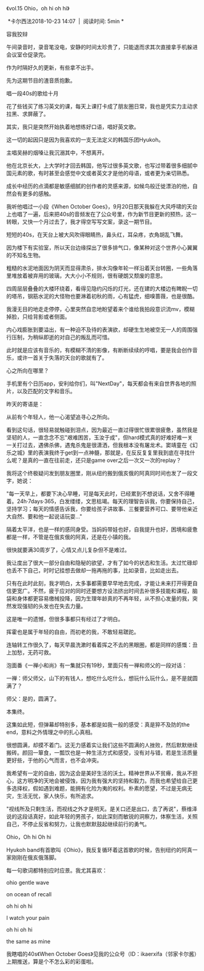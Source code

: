 《vol.15 Ohio，oh hi oh hi》

 *卡尔西法2018-10-23 14:07  |  阅读时间: 5min *

容我狡辩

午间录音时，录音笔没电，安静的时间太珍贵了，只能退而求其次直接拿手机躲进会议室仓促录完。

作为时隔好久的更新，有些拿不出手。

先为这期节目的渣音质抱歉。

唱一段40s的歌给十月

花了些钱买了练习英文的课，每天上课打卡成了朋友圈日常，我也是凭实力主动求拉黑、求屏蔽了。

其实，我只是突然开始执着地想练好口语，唱好英文歌。

这一切的起因只是因为我喜欢的一支无法定义的韩国乐团Hyukoh。

主唱吴赫的烟嗓让我沉溺其中，不想离开。

他在北京长大，上大学时才回去韩国，他写过很多英文歌，也写过带着很多细腻中国元素的歌，有时甚至会感觉中文或者英文才是他的母语，或者更为亲切熟悉。

成长中经历的点滴都是敏感细腻的创作者的灵感来源，如候鸟般迁徙漂泊的他，自然会有更多的感触。

我听他唱过一小段《When October
Goes》，9月20日那天我躲在大风呼啸的天台上也唱了一遍，后来把40s的音频发在了公众号里，作为新节目更新的预热，这一转眼，又快一个月过去了，我才得空写写文案，录这一期节目。

短短的40s，在天台上被大风吹得眼睛热，鼻头红，耳朵疼，衣角胡乱飞舞。

因为楼下有实验室，所以天台边缘探出了很多排气口，像某种对这个世界小心翼翼的不知名生物。

粗糙的水泥地面因为阴天而显得肃杀，排水沟像年轮一样沿着天台转圈，一些角落里堆放着被弃用的玻璃，大大小小不规则，很有硬朗又颓废的意思。

四周层层叠叠的大楼环绕着，看得见隐约闪烁的灯光，还在建的大楼边有睥睨一切的塔吊，钢筋水泥的大怪物也要淋着初秋的雨，心有猛虎，细嗅蔷薇，也是很酷。

我漫无目的地走走停停，心里突然自恋地盼望着来个谁给我拍段意识流mv，模糊掉脸，只给背影或者侧面。

内心戏膨胀到要溢出，有一种迫不及待的表演欲，却硬生生地被空无一人的周围强行压制，为稍纵即逝的对自己的叛乱而可惜。

此时就是应该有音乐的，有模糊不清的影像，有断断续续的哼唱，要是我会创作音乐，或许一首关于失落的天台的歌就有了。

心之所向在哪里？

手机里有个日历app，安利给你们，叫"NextDay"，每天都会有来自世界各地的照片，以及匹配的文字和音乐。

昨天的寄语是：

从前有个年轻人，他一心渴望追寻心之所向。

看到这句话，很轻易就触碰到泪点，因为最近一直过得很忙很累很疲惫，虽然我是坚韧的人，一直念念不忘"艰难困苦，玉汝于成"，但hard模式真的好难好难一关一关打过去，遇佛杀佛，遇鬼杀鬼是很潇洒，但我根本没有屠龙术。窦靖童在《幻乐之城》里的表演我终于get到一点神髓，那就是，在反反复复里我到底在寻找什么呢？是真的一直在往前走，还只是game
over之后一次又一次的replay？

我将这个终极疑问发到朋友圈里，刚从纽约搬到俄亥俄的阿真同时间也发了一段文字，她说：

"每一天早上，都要下决心早睡，可是每天此时，已经累到不想说话，又舍不得睡着。24h·7days·365，白发缕缕，文思枯竭。每天的理智告诉我，你要保持自己，坚持学习；每天的情感告诉我，你要给孩子讲故事、三餐要营养可口、要带他亲近大自然、要和他一起说话玩耍\..."

隔着太平洋，也是一样的感同身受。当妈妈带娃也好，自我提升也好，困境和疲惫都是一样，不管是在俄亥俄的阿真，还是在小镇的我。

很快就要满30周岁了，心情又点儿复杂但不是难过。

我让度出了很大一部分自由和隐秘的欲望，才有了如今的状态和生活。太过忙碌却也丢不下自己，时时记挂想去做却一拖再拖的事，比如录音，比如走出去。

只有在此时此刻，我才明白，太多事都需要早早地去完成，才能让未来打开得更自信更宽广。不然，疲于应对的同时还要想方设法挤出时间去补很多技能和课程，脑袋和身体都更容易缴械投降，因为生理年龄真的不再年轻，从不担心发量的我，突然发现强韧的头发也在失去力量。

这是唯一的遗憾，但很多事都只有经过了才明白。

挥霍也是属于年轻的自由，而初老的我，不敢轻易蹉跎。

连轴转工作很久了，每天早晨洗漱时看着挥之不去的黑眼圈，都是同样的感慨：丑上加愁，无药可救。

泡面番《一禅小和尚》有一集就只有19秒，里面只有一禅和师父的一段对话：

一禅：师父师父，山下的有钱人，想吃什么吃什么，想玩什么玩什么，是不是就圆满了？

师父：是的，圆满了。

本集终。

这集如此短，但弹幕却特别多，基本都是如我一般的感受：真是猝不及防的the
end，意料之外情理之中的扎心真相。

很想圆满，却摸不着门。这无力感着实让我们这些不圆满的人挫败，然后默默继续搬砖。颜回一箪食，一瓢饮也是一种生活方式和感受，没有对与错，若是生活质量更好些，于他的心气而言，也不会冲突。

我希望有一定的自由，因为这会是美好生活的沃土。精神世界从不贫瘠，我从不担心，这方明净的天地会被侵蚀，因为我有强大的坚持和毅力。而我也希望给自己更多选择权，假如遇到难题，能拥有化险为夷的权利。朴素的愿望，不过是无病无灾，生活无忧，家人快乐，有所追求。

"视线所及只剩生活，而视线之外才是明天。是关口还是出口，去了再说"，蔡维泽说的这段话真好，如此年轻的男孩子，如此深刻而敏锐的洞察力，体察生活，关照自己，不停止反省和努力，让我也默默鼓起继续前行的勇气。

Ohio，Oh hi Oh hi

Hyukoh
band有首歌叫《Ohio》，我反复循环着这首歌的时候，告别纽约的阿真一家刚刚在俄亥俄落脚。

每一句歌词都特别应时应景。我尤其喜欢：

ohio gentle wave

on ocean of recall

oh hi oh hi

I watch your pain

oh hi oh hi

the same as mine

我瞎唱的40s《When October Goes》见我的公众号（ID：ikaerxifa（邻家卡尔酱）上期推送，算是个不怎么彩的彩蛋啦。
